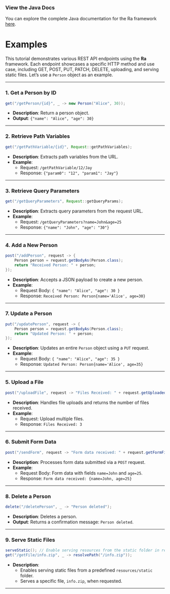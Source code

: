 ### View the Java Docs
You can explore the complete Java documentation for the Ra framework [here](https://kirstenali.github.io/RaCore/).

# Examples

This tutorial demonstrates various REST API endpoints using the **Ra** framework. Each endpoint showcases a specific HTTP method and use case, including GET, POST, PUT, PATCH, DELETE, uploading, and serving static files. Let’s use a `Person` object as an example.

---

### 1. Get a Person by ID
```java
get("/getPerson/{id}", _ -> new Person("Alice", 30));
```
- **Description**: Return a person object.
- **Output**: `{"name": "Alice", "age": 30}`

---

### 2. Retrieve Path Variables
```java
get("/getPathVariable/{id}", Request::getPathVariables);
```
- **Description**: Extracts path variables from the URL.
- **Example**:
    - Request: `/getPathVariable/12/Jay`
    - Response: `{"param0": "12", "param1": "Jay"}`
---

### 3. Retrieve Query Parameters
```java
get("/getQueryParameters", Request::getQueryParams);
```
- **Description**: Extracts query parameters from the request URL.
- **Example**:
    - Request: `/getQueryParameters?name=John&age=25`
    - Response: `{"name": "John", "age": "30"}`

---

### 4. Add a New Person
```java
post("/addPerson", request -> {
    Person person = request.getBodyAs(Person.class);
    return "Received Person: " + person;
});
```
- **Description**: Accepts a JSON payload to create a new person.
- **Example**:
    - Request Body: `{ "name": "Alice", "age": 30 }`
    - Response: `Received Person: Person{name='Alice', age=30}`

---

### 7. Update a Person
```java
put("/updatePerson", request -> {
    Person person = request.getBodyAs(Person.class);
    return "Updated Person: " + person;
});
```
- **Description**: Updates an entire `Person` object using a `PUT` request.
- **Example**:
  - Request Body: `{ "name": "Alice", "age": 35 }`
  - Response: `Updated Person: Person{name='Alice', age=35}`

---

### 5. Upload a File
```java
post("/uploadFile", request -> "Files Received: " + request.getUploadedFiles().size());
```
- **Description**: Handles file uploads and returns the number of files received.
- **Example**:
    - Request: Upload multiple files.
    - Response: `Files Received: 3`

---

### 6. Submit Form Data
```java
post("/sendForm", request -> "Form data received: " + request.getFormFields());
```
- **Description**: Processes form data submitted via a `POST` request.
- **Example**:
    - Request Body: Form data with fields `name=John` and `age=25`.
    - Response: `Form data received: {name=John, age=25}`

---

### 8. Delete a Person
```java
delete("/deletePerson", _ -> "Person deleted");
```
- **Description**: Deletes a person.
- **Output**: Returns a confirmation message: `Person deleted`.

---

### 9. Serve Static Files
```java
serveStatic(); // Enable serving resources from the static folder in resources
get("/getFile/info.zip", _ -> resolvePath("/info.zip"));
```
- **Description**:
    - Enables serving static files from a predefined `resources/static` folder.
    - Serves a specific file, `info.zip`, when requested.

---
